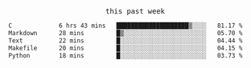 <p align="center"><samp>this past week</samp></p>
<!--START_SECTION:waka-->

```txt
C             6 hrs 43 mins   ████████████████████▒░░░░   81.17 %
Markdown      28 mins         █▒░░░░░░░░░░░░░░░░░░░░░░░   05.70 %
Text          22 mins         █░░░░░░░░░░░░░░░░░░░░░░░░   04.44 %
Makefile      20 mins         █░░░░░░░░░░░░░░░░░░░░░░░░   04.15 %
Python        18 mins         █░░░░░░░░░░░░░░░░░░░░░░░░   03.73 %
```

<!--END_SECTION:waka-->


